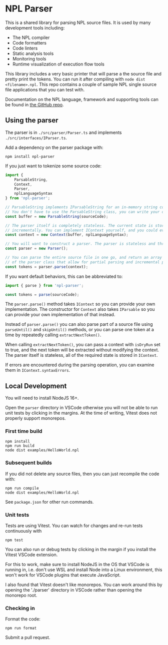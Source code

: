 # NPL Parser

This is a shared library for parsing NPL source files. It is used by many development tools including:

-   The NPL compiler
-   Code formatters
-   Code linters
-   Static analysis tools
-   Monitoring tools
-   Runtime visualization of execution flow tools

This library includes a very basic printer that will parse a the source file and pretty print the tokens. You can run it after compiling with `node dist <filename>.npl`. This repo contains a couple of sample NPL single source file applications that you can test with.

Documentation on the NPL language, framework and supporting tools can be found in [the GitHub repo](https://github.com/Bikeman868/NPL).

## Using the parser

The parser is in `./src/parser/Parser.ts` and implements `./src/interfaces/IParser.ts`.

Add a dependency on the parser package with:

```shell
npm install npl-parser
```

If you just want to tokenize some source code:

```typescript
import {
    ParsableString,
    Context,
    Parser,
    nplLanguageSyntax
} from 'npl-parser';

// ParsableString implements IParsableString for an in-memory string containing the entire source code to parse.
// You don't have to use the ParsableString class, you can write your own implementation of IParsableString
const buffer = new ParsableString(sourceCode);

// The parser itself is completely stateless. The current state is stored in IContext alowing parsing to be performed
// incrementally. You can implement IContext yourself, and you could even extend the NPL syntax here.
const context = new Context(buffer, nplLanguageSyntax);

// You will want to construct a parser. The parser is stateless and thread safe
const parser = new Parser();

// You can parse the entire source file in one go, and return an array of tokens like this. There are other methods
// of the parser class that allow for partial parsing and incremental parsing
const tokens = parser.parse(context);
```

If you want default behaviors, this can be abbreviated to:
```typescript
import { parse } from 'npl-parser';

const tokens = parse(sourceCode);
```

The `parser.parse()` method takes `IContext` so you can provide your own implementation. The constructor
for `Context` also takes `IParsable` so you can provide your own implementation of that instead.

Instead of `parser.parse()` you can also parse part of a source file using `parseUntil()` and `skipUntil()`
methods, or you can parse one token at a time by repeatedly calling `extractNextToken()`.

When calling `extractNextToken()`, you can pass a context with `isDryRun` set to true, and the next token
will be extracted without modifying the context. The parser itself is stateless, all of the required state
is stored in `IContext`.

If errors are encountered during the parsing operation, you can examine them in `IContext.syntaxErrors`.

## Local Development

You will need to install NodeJS 16+.

Open the `parser` directory in VSCode otherwise you will not be able to run unit tests by clicking in the margins.
At the time of writing, Vitest does not properly support monorepos.

### First time build

```shell
npm install
npm run build
node dist examples/HelloWorld.npl
```

### Subsequent builds

If you did not delete any source files, then you can just recompile the code with:

```shell
npm run compile
node dist examples/HelloWorld.npl
```

See `package.json` for other run commands.

### Unit tests

Tests are using Vitest. You can watch for changes and re-run tests continuously with

```shell
npm test
```

You can also run or debug tests by clicking in the margin if you install the Vitest VSCode extension.

For this to work, make sure to install NodeJS in the OS that VSCode is running in, i.e. don't use WSL
and install Node into a Linux environment, this won't work for VSCode plugins that execute JavaScript.

I also found that Vitest doesn't like monorepos. You can work around this by opening the './parser'
directory in VSCode rather than opening the monorepo root.

### Checking in

Format the code:

```shell
npm run format
```

Submit a pull request.
